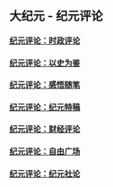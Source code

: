 ## 大纪元 - 纪元评论

#### [纪元评论：时政评论](indexes/nsc1025/README.md?06120330)
#### [纪元评论：以史为鉴](indexes/nsc1028/README.md?06120330)
#### [纪元评论：感悟随笔](indexes/nsc1035/README.md?06120330)
#### [纪元评论：纪元特稿](indexes/nsc424/README.md?06120330)
#### [纪元评论：财经评论](indexes/nsc1026/README.md?06120330)
#### [纪元评论：自由广场](indexes/nsc993/README.md?06120330)
#### [纪元评论：纪元社论](indexes/nsc422/README.md?06120330)
